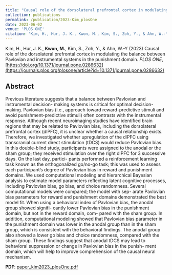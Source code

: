 ```yaml
---
title: "Causal role of the dorsolateral prefrontal cortex in modulating the balance between Pavlovian and instrumental systems in the punishment domain"
collection: publications
permalink: /publication/2023-Kim_plosOne
date: 2023-06-02
venue: 'PLOS ONE'
citation: 'Kim, H., Hur, J. K., Kwon, M., Kim, S., Zoh, Y., & Ahn, W.-Y (2023) Causal role of the dorsolateral prefrontal cortex in modulating the balance between Pavlovian and instrumental systems in the punishment domain. PLOS ONE, https://doi.org/10.1371/journal.pone.0286632'
---
```


Kim, H., Hur, J. K., __Kwon, M.__, Kim, S., Zoh, Y., & Ahn, W.-Y (2023) Causal role of the dorsolateral prefrontal cortex in modulating the balance between Pavlovian and instrumental systems in the punishment domain. _PLOS ONE_, [https://doi.org/10.1371/journal.pone.0286632](https://journals.plos.org/plosone/article?id=10.1371/journal.pone.0286632)

## Abstract 

Previous literature suggests that a balance between Pavlovian and instrumental decision- making systems is critical for optimal decision-making. Pavlovian bias (i.e., approach toward reward-predictive stimuli and avoid punishment-predictive stimuli) often contrasts with the instrumental response. Although recent neuroimaging studies have identified brain regions that may be related to Pavlovian bias, including the dorsolateral prefrontal cortex (dlPFC), it is unclear whether a causal relationship exists. Therefore, we investigated whether upregulation of the dlPFC using transcranial current direct stimulation (tDCS) would reduce Pavlovian bias. In this double-blind study, participants were assigned to the anodal or the sham group; they received stimulation over the right dlPFC for 3 successive days. On the last day, partici- pants performed a reinforcement learning task known as the orthogonalized go/no-go task; this was used to assess each participant’s degree of Pavlovian bias in reward and punishment domains. We used computational modeling and hierarchical Bayesian analysis to estimate model parameters reflecting latent cognitive processes, including Pavlovian bias, go bias, and choice randomness. Several computational models were compared; the model with sep- arate Pavlovian bias parameters for reward and punishment domains demonstrated the best model fit. When using a behavioral index of Pavlovian bias, the anodal group showed signifi- cantly lower Pavlovian bias in the punishment domain, but not in the reward domain, com- pared with the sham group. In addition, computational modeling showed that Pavlovian bias parameter in the punishment domain was lower in the anodal group than in the sham group, which is consistent with the behavioral findings. The anodal group also showed a lower go bias and choice randomness, compared with the sham group. These findings suggest that anodal tDCS may lead to behavioral suppression or change in Pavlovian bias in the punish- ment domain, which will help to improve comprehension of the causal neural mechanism.


<!-- __DOI__: [10.1371/journal.pone.0286632](https://journals.plos.org/plosone/article?id=10.1371/journal.pone.0286632) <br/> -->
__PDF__: [paper_kim2023_plosOne.pdf](http://kmario4180.github.io/files/paper_kim2023_plosOne.pdf)

<!-- Recommended citation: Your Name, You. (2009). "Paper Title Number 1." <i>Journal 1</i>. 1(1). -->
